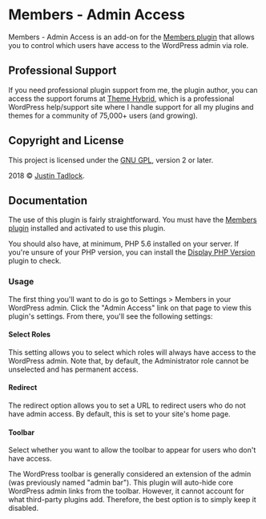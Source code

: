 # Members - Admin Access

Members - Admin Access is an add-on for the [Members plugin](https://themehybrid.com/plugins/members) that allows you to control which users have access to the WordPress admin via role.

## Professional Support

If you need professional plugin support from me, the plugin author, you can access the support forums at [Theme Hybrid](http://themehybrid.com/board/topics), which is a professional WordPress help/support site where I handle support for all my plugins and themes for a community of 75,000+ users (and growing).

## Copyright and License

This project is licensed under the [GNU GPL](http://www.gnu.org/licenses/old-licenses/gpl-2.0.html), version 2 or later.

2018 &copy; [Justin Tadlock](http://justintadlock.com).

## Documentation

The use of this plugin is fairly straightforward.  You must have the [Members plugin](https://themehybrid.com/plugins/members) installed and activated to use this plugin.

You should also have, at minimum, PHP 5.6 installed on your server.  If you're unsure of your PHP version, you can install the [Display PHP Version](https://wordpress.org/plugins/display-php-version/) plugin to check.

### Usage

The first thing you'll want to do is go to Settings > Members in your WordPress admin.  Click the "Admin Access" link on that page to view this plugin's settings.  From there, you'll see the following settings:

#### Select Roles

This setting allows you to select which roles will always have access to the WordPress admin.  Note that, by default, the Administrator role cannot be unselected and has permanent access.

#### Redirect

The redirect option allows you to set a URL to redirect users who do not have admin access.  By default, this is set to your site's home page.

#### Toolbar

Select whether you want to allow the toolbar to appear for users who don't have access.  

The WordPress toolbar is generally considered an extension of the admin (was previously named "admin bar").  This plugin will auto-hide core WordPress admin links from the toolbar.  However, it cannot account for what third-party plugins add.  Therefore, the best option is to simply keep it disabled.
